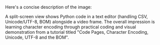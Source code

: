 Here's a concise description of the image:

A split-screen view shows Python code in a text editor (handling CSV, Unicode/UTF-8, BOM) alongside a video frame. The overall impression is learning character encoding through practical coding and visual demonstration from a tutorial titled "Code Pages, Character Encoding, Unicode, UTF-8 and the BOM".